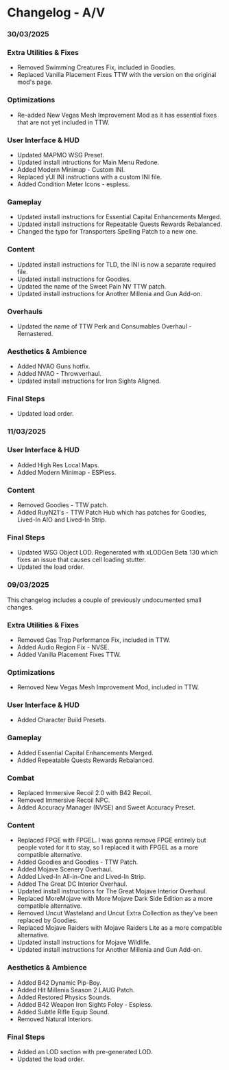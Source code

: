 # Changelog - A/V

### 30/03/2025

### Extra Utilities & Fixes
- Removed Swimming Creatures Fix, included in Goodies.
- Replaced Vanilla Placement Fixes TTW with the version on the original mod's page.

### Optimizations
- Re-added New Vegas Mesh Improvement Mod as it has essential fixes that are not yet included in TTW.

### User Interface & HUD
- Updated MAPMO WSG Preset.
- Updated install intructions for Main Menu Redone.
- Added Modern Minimap - Custom INI.
- Replaced yUI INI instructions with a custom INI file.
- Added Condition Meter Icons - espless.

### Gameplay
- Updated install instructions for Essential Capital Enhancements Merged.
- Updated install instructions for Repeatable Quests Rewards Rebalanced.
- Changed the typo for Transporters Spelling Patch to a new one.

### Content
- Updated install instructions for TLD, the INI is now a separate required file.
- Updated install instructions for Goodies.
- Updated the name of the Sweet Pain NV TTW patch.
- Updated install instructions for Another Millenia and Gun Add-on.

### Overhauls
- Updated the name of TTW Perk and Consumables Overhaul - Remastered.

### Aesthetics & Ambience
- Added NVAO Guns hotfix.
- Added NVAO - Throwverhaul.
- Updated install instructions for Iron Sights Aligned.

### Final Steps
- Updated load order.

### 11/03/2025

### User Interface & HUD
- Added High Res Local Maps.
- Added Modern Minimap - ESPless.

### Content
- Removed Goodies - TTW patch.
- Added RuyN21's - TTW Patch Hub which has patches for Goodies, Lived-In AIO and Lived-In Strip.

### Final Steps
- Updated WSG Object LOD. Regenerated with xLODGen Beta 130 which fixes an issue that causes cell loading stutter.
- Updated the load order.

### 09/03/2025

This changelog includes a couple of previously undocumented small changes.

### Extra Utilities & Fixes
- Removed Gas Trap Performance Fix, included in TTW.
- Added Audio Region Fix - NVSE.
- Added Vanilla Placement Fixes TTW.

### Optimizations
- Removed New Vegas Mesh Improvement Mod, included in TTW.

### User Interface & HUD
- Added Character Build Presets.

### Gameplay
- Added Essential Capital Enhancements Merged.
- Added Repeatable Quests Rewards Rebalanced.

### Combat
- Replaced Immersive Recoil 2.0 with B42 Recoil.
- Removed Immersive Recoil NPC.
- Added Accuracy Manager (NVSE) and Sweet Accuracy Preset.

### Content
- Replaced FPGE with FPGEL. I was gonna remove FPGE entirely but people voted for it to stay, so I replaced it with FPGEL as a more compatible alternative.
- Added Goodies and Goodies - TTW Patch.
- Added Mojave Scenery Overhaul.
- Added Lived-In All-in-One and Lived-In Strip.
- Added The Great DC Interior Overhaul.
- Updated install instructions for The Great Mojave Interior Overhaul.
- Replaced MoreMojave with More Mojave Dark Side Edition as a more compatible alternative.
- Removed Uncut Wasteland and Uncut Extra Collection as they've been replaced by Goodies.
- Replaced Mojave Raiders with Mojave Raiders Lite as a more compatible alternative.
- Updated install instructions for Mojave Wildlife.
- Updated install instructions for Another Millenia and Gun Add-on.

### Aesthetics & Ambience
- Added B42 Dynamic Pip-Boy.
- Added Hit Millenia Season 2 LAUG Patch.
- Added Restored Physics Sounds.
- Added B42 Weapon Iron Sights Foley - Espless.
- Added Subtle Rifle Equip Sound.
- Removed Natural Interiors.

### Final Steps
- Added an LOD section with pre-generated LOD.
- Updated the load order.
